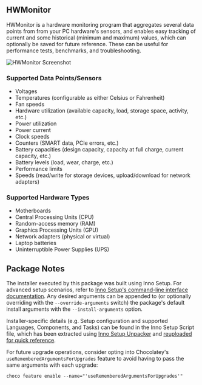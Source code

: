 ## HWMonitor

HWMonitor is a hardware monitoring program that aggregates several data points from from your PC hardware's sensors, and enables easy tracking of current and some historical (minimum and maximum) values, which can optionally be saved for future reference. These can be useful for performance tests, benchmarks, and troubleshooting.

![HWMonitor Screenshot](https://cdn.jsdelivr.net/gh/brogers5/chocolatey-package-hwmonitor.install@0171a73def0d25156cb56592e0f492ac1690a290/Screenshot.png)

### Supported Data Points/Sensors

- Voltages
- Temperatures (configurable as either Celsius or Fahrenheit)
- Fan speeds
- Hardware utilization (available capacity, load, storage space, activity, etc.)
- Power utilization
- Power current
- Clock speeds
- Counters (SMART data, PCIe errors, etc.)
- Battery capacities (design capacity, capacity at full charge, current capacity, etc.)
- Battery levels (load, wear, charge, etc.)
- Performance limits
- Speeds (read/write for storage devices, upload/download for network adapters)

### Supported Hardware Types

- Motherboards
- Central Processing Units (CPU)
- Random-access memory (RAM)
- Graphics Processing Units (GPU)
- Network adapters (physical or virtual)
- Laptop batteries
- Uninterruptible Power Supplies (UPS)

## Package Notes

The installer executed by this package was built using Inno Setup. For advanced setup scenarios, refer to [Inno Setup's command-line interface documentation](https://jrsoftware.org/ishelp/index.php?topic=setupcmdline). Any desired arguments can be appended to (or optionally overriding with the `--override-arguments` switch) the package's default install arguments with the `--install-arguments` option.

Installer-specific details (e.g. Setup configuration and supported Languages, Components, and Tasks) can be found in the Inno Setup Script file, which has been extracted using [Inno Setup Unpacker](https://community.chocolatey.org/packages/innounp) and [reuploaded for quick reference](https://github.com/brogers5/chocolatey-package-hwmonitor.install/tree/v1.59.0/install_script.iss).

For future upgrade operations, consider opting into Chocolatey's `useRememberedArgumentsForUpgrades` feature to avoid having to pass the same arguments with each upgrade:

```shell
choco feature enable --name="'useRememberedArgumentsForUpgrades'"
```
